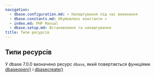 ```yaml
---
navigation:
  - dbase.configuration.md: « Налаштування під час виконання
  - dbase.constants.md: Обумовлені константи »
  - index.md: PHP Manual
  - dbase.setup.md: Встановлення та налаштування
title: Типи ресурсів
---
```

## Типи ресурсів

У dbase 7.0.0 визначено ресурс `dbase`, який повертається функціями [dbaseopen()](function.dbase-open.html) і [dbasecreate()](function.dbase-create.html)
